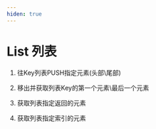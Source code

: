```yaml
---
hiden: true
---
```


# List 列表

1. 往Key列表PUSH指定元素(头部\尾部)

2. 移出并获取列表Key的第一个元素\最后一个元素

3. 获取列表指定返回的元素

4. 获取列表指定索引的元素